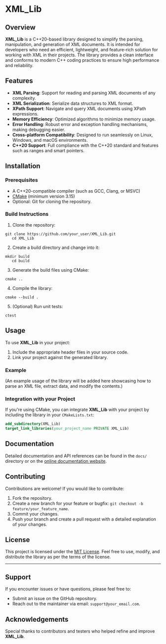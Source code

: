# XML_Lib

## Overview
**XML_Lib** is a C++20-based library designed to simplify the parsing, manipulation, and generation of XML documents. It is intended for developers who need an efficient, lightweight, and feature-rich solution for working with XML in their projects. The library provides a clean interface and conforms to modern C++ coding practices to ensure high performance and reliability.

## Features
- **XML Parsing**: Support for reading and parsing XML documents of any complexity.
- **XML Serialization**: Serialize data structures to XML format.
- **XPath Support**: Navigate and query XML documents using XPath expressions.
- **Memory Efficiency**: Optimized algorithms to minimize memory usage.
- **Error Handling**: Robust error and exception handling mechanisms, making debugging easier.
- **Cross-platform Compatibility**: Designed to run seamlessly on Linux, Windows, and macOS environments.
- **C++20 Support**: Full compliance with the C++20 standard and features such as ranges and smart pointers.

## Installation

### Prerequisites
- A C++20-compatible compiler (such as GCC, Clang, or MSVC)
- [CMake](https://cmake.org/) (minimum version 3.15)
- Optional: Git for cloning the repository.

### Build Instructions
1. Clone the repository:
```shell script
git clone https://github.com/your_user/XML_Lib.git
   cd XML_Lib
```

2. Create a build directory and change into it:
```shell script
mkdir build
   cd build
```

3. Generate the build files using CMake:
```shell script
cmake ..
```

4. Compile the library:
```shell script
cmake --build .
```

5. (Optional) Run unit tests:
```shell script
ctest
```

## Usage
To use **XML_Lib** in your project:
1. Include the appropriate header files in your source code.
2. Link your project against the generated library.

### Example
(An example usage of the library will be added here showcasing how to parse an XML file, extract data, and modify the contents.)

### Integration with your Project
If you're using CMake, you can integrate **XML_Lib** with your project by including the library in your `CMakeLists.txt`:
```cmake
add_subdirectory(XML_Lib)
target_link_libraries(your_project_name PRIVATE XML_Lib)
```

## Documentation
Detailed documentation and API references can be found in the `docs/` directory or on the [online documentation website](https://your_documentation_url.com).

## Contributing
Contributions are welcome! If you would like to contribute:
1. Fork the repository.
2. Create a new branch for your feature or bugfix: `git checkout -b feature/your_feature_name`.
3. Commit your changes.
4. Push your branch and create a pull request with a detailed explanation of your changes.

## License
This project is licensed under the [MIT License](./LICENSE). Feel free to use, modify, and distribute the library as per the terms of the license.

---

## Support
If you encounter issues or have questions, please feel free to:
- Submit an issue on the GitHub repository.
- Reach out to the maintainer via email: `support@your_email.com`.

## Acknowledgements
Special thanks to contributors and testers who helped refine and improve **XML_Lib**.